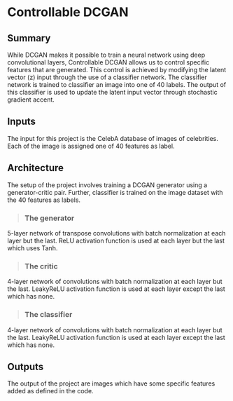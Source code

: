# Controllable DCGAN 

## Summary
 While DCGAN makes it possible to train a neural network using deep convolutional layers, Controllable DCGAN allows us to control specific features that are generated. This control is achieved by modifying the latent vector (z) input through the use of a classifier network. The classifier network is trained to classifier an image into one of 40 labels. The output of this classifier is used to update the latent input vector through stochastic gradient accent. 

## Inputs
 The input for this project is the CelebA database of images of celebrities. Each of the image is assigned one of 40 features as label. 

## Architecture
 The setup of the project involves training a DCGAN generator using a generator-critic pair. Further, classifier is trained on the image dataset with the 40 features as labels. 

> ### The generator
 5-layer network of transpose convolutions with batch normalization at each layer but the last. ReLU activation function is used at each layer but the last which uses Tanh. 

> ### The critic
 4-layer network of convolutions with batch normalization at each layer but the last. LeakyReLU activation function is used at each layer except the last which has none. 

> ### The classifier
4-layer network of convolutions with batch normalization at each layer but the last. LeakyReLU activation function is used at each layer except the last which has none. 


## Outputs
 The output of the project are images which have some specific features added as defined in the code. 